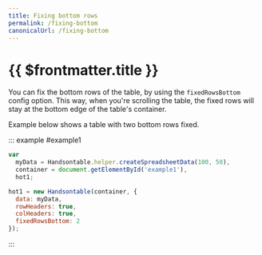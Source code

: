 ```yaml
---
title: Fixing bottom rows
permalink: /fixing-bottom
canonicalUrl: /fixing-bottom
---
```


# {{ $frontmatter.title }}

You can fix the bottom rows of the table, by using the `fixedRowsBottom` config option. This way, when you're scrolling the table, the fixed rows will stay at the bottom edge of the table's container.

Example below shows a table with two bottom rows fixed.

::: example #example1
```js
var
  myData = Handsontable.helper.createSpreadsheetData(100, 50),
  container = document.getElementById('example1'),
  hot1;

hot1 = new Handsontable(container, {
  data: myData,
  rowHeaders: true,
  colHeaders: true,
  fixedRowsBottom: 2
});
```
:::
